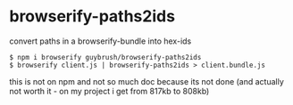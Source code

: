 # browserify-paths2ids

convert paths in a browserify-bundle into hex-ids

```
$ npm i browserify guybrush/browserify-paths2ids
$ browserify client.js | browserify-paths2ids > client.bundle.js
```

this is not on npm and not so much doc because its not done (and actually
not worth it - on my project i get from 817kb to 808kb)
